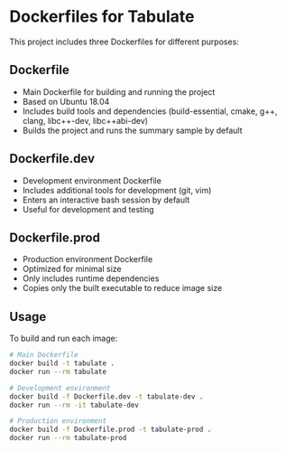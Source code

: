 # Dockerfiles for Tabulate

This project includes three Dockerfiles for different purposes:

## Dockerfile
- Main Dockerfile for building and running the project
- Based on Ubuntu 18.04
- Includes build tools and dependencies (build-essential, cmake, g++, clang, libc++-dev, libc++abi-dev)
- Builds the project and runs the summary sample by default

## Dockerfile.dev
- Development environment Dockerfile
- Includes additional tools for development (git, vim)
- Enters an interactive bash session by default
- Useful for development and testing

## Dockerfile.prod
- Production environment Dockerfile
- Optimized for minimal size
- Only includes runtime dependencies
- Copies only the built executable to reduce image size

## Usage

To build and run each image:

```bash
# Main Dockerfile
docker build -t tabulate .
docker run --rm tabulate

# Development environment
docker build -f Dockerfile.dev -t tabulate-dev .
docker run --rm -it tabulate-dev

# Production environment
docker build -f Dockerfile.prod -t tabulate-prod .
docker run --rm tabulate-prod
```